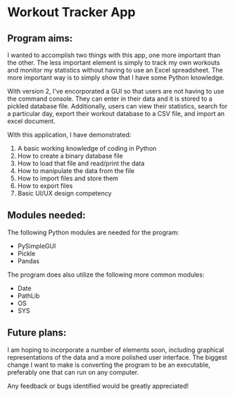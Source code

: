 # Workout Tracker App 

## Program aims: 
I wanted to accomplish two things with this app, one more important than the other. The less important element is simply to track my own workouts and monitor my statistics without having to use an Excel spreadsheet.
The more important way is to simply show that I have some Python knowledge.

With version 2, I've encorporated a GUI so that users are not having to use the command console. They can enter in their data and it is stored to a pickled database file. Additionally, users can view their statistics, search for a particular day, export their workout database to a CSV file, and import an excel document.

With this application, I have demonstrated:
1. A basic working knowledge of coding in Python
2. How to create a binary database file
3. How to load that file and read/print the data
4. How to manipulate the data from the file
5. How to import files and store them
6. How to export files
7. Basic UI/UX design competency

## Modules needed: 
The following Python modules are needed for the program:
- PySimpleGUI
- Pickle
- Pandas

The program does also utilize the following more common modules:
- Date
- PathLib
- OS
- SYS

## Future plans:
I am hoping to incorporate a number of elements soon, including graphical representations of the data and a more polished user interface. The biggest change I want to make is converting the program to be an executable, preferably one that can run on any computer.

Any feedback or bugs identified would be greatly appreciated!
